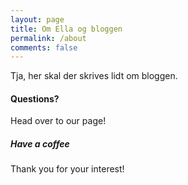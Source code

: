 ```yaml
---
layout: page
title: Om Ella og bloggen
permalink: /about
comments: false
---
```


<div class="row justify-content-between">
<div class="col-md-8 pr-5">

<p>Tja, her skal der skrives lidt om bloggen.</p>




<h4>Questions?</h4>

<p>Head over to our page!</p>

</div>

<div class="col-md-4">

<div class="sticky-top sticky-top-80">
<h5>Have a coffee</h5>

<p>Thank you for your interest!</p>



</div>
</div>
</div>
